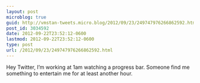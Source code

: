 ```yaml
---
layout: post
microblog: true
guid: http://vmstan-tweets.micro.blog/2012/09/23/249747976266862592.html
post_id: 3034592
date: 2012-09-22T23:52:12-0600
lastmod: 2012-09-22T23:52:12-0600
type: post
url: /2012/09/23/249747976266862592.html
---
```

Hey Twitter, I’m working at 1am watching a progress bar. Someone find me something to entertain me for at least another hour.
